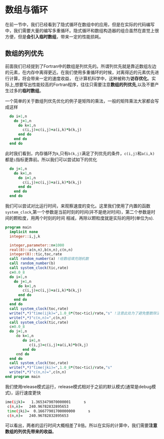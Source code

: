 # 数组与循环
在前一节中，我们已经看到了隐式循环在数组中的应用，但是在实际的代码编写中，我们需要大量的编写多重循环。隐式循环和数组构造器的组合虽然在直觉上很方便，但是**会引入临时数组**，带来一定的性能损耗。

## 数组的列优先

前面我们已经提到了Fortran中的数组是列优先的。所谓列优先就是靠近数组左边的元素，在内存中离得更近。在我们使用多重循环的时候，对离得近的元素优先进行计算，将会带来一定的速度收益，
在计算机科学中，这种被称为**访存优化**。实际上,想要写出性能较高的Fortran程序，往往只需要注意**数组的列优先**,以及不要产生过多的**临时数组**。

一个简单的关于数组列优先优化的例子是矩阵的乘法，一般的矩阵乘法大家都会写成这样

``` fortran
  do i=1,n
    do j=1,n
      do k=1,n
        c(i,j)=c(i,j)+a(i,k)*b(k,j)
      end do
    end do
  end do
```
此时我们看到，内存循环为`k`,只有`b(k,j)`满足了列优先的条件，`c(i,j)`和`a(i,k)`都是`i`指标更靠前。所以我们可以尝试如下的优化
``` fortran
  do j=1,n
    do k=1,n
      do i=1,n
        c(i,j)=c(i,j)+a(i,k)*b(k,j)
      end do
    end do
  end do
```
我们可以尝试对比运行时间，来观察速度的变化。这里我们使用了内置的函数`system_clock`,第一个参数是当前时刻的时间(并不是绝对时间)，第二个参数是时间的颗粒度，用两个时刻的时间
相减，再除以颗粒度就是实际的用时(单位为s).
``` fortran
program main
  implicit none
  integer::i,j,k

  integer,parameter::n=1000
  real(8)::a(n,n),b(n,n),c(n,n)
  integer(8)::tic,toc,rate
  call random_number(a) !给数组填充随机数
  call random_number(b)
  call system_clock(tic,rate)
  c=0.0_8
  do i=1,n
    do j=1,n
      do k=1,n
        c(i,j)=c(i,j)+a(i,k)*b(k,j)
      end do
    end do
  end do
  call system_clock(toc,rate)
  write(*,*)"time(ijk)=",1.0_8*(toc-tic)/rate,"s" !注意此处为了避免整数除法，需要这样处理
  write(*,*)"c(n,n)=",c(n,n)
  call system_clock(tic,rate)
  c=0.0_8
  do j=1,n
     do k=1,n
        do i=1,n
           c(i,j)=c(i,j)+a(i,k)*b(k,j)
        end do
     end do
  end do
  call system_clock(toc,rate)
  write(*,*)"time(jki)=",1.0_8*(toc-tic)/rate,"s"
  write(*,*)"c(n,n)=",c(n,n)
end program main
```
我们使用release模式运行，release模式相对于之前的默认模式(通常是debug模式)，运行速度更快
``` sh
ime(ijk)=   1.3653479070000001      s
 c(n,n)=   240.96782832895653
 time(jki)=  0.16677901700000000      s
 c(n,n)=   240.96782832895653
```
可以看出，两者的运行时间大概相差了8倍。所以在实际的计算中，我们需要**注意数组的列优先带来的收益**。
